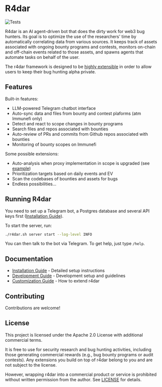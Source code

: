 # R4dar

![Tests](https://github.com/muellerberndt/r4dar/actions/workflows/tests.yml/badge.svg)

R4dar is an AI agent-driven bot that does the dirty work for web3 bug hunters. Its goal is to optimize the use of the researchers' time by automatically correlating data from various sources. It keeps track of assets associated with ongoing bounty programs and contests, monitors on-chain and off-chain events related to those assets, and spawns agents that automate tasks on behalf of the user.

The r4dar framework is designed to be [highly extensible](docs/customization.md) in order to allow users to keep their bug hunting alpha private.

## Features

Built-in features:

- LLM-powered Telegram chatbot interface
- Auto-sync data and files from bounty and contest plaforms (atm Immunefi only)
- Detect and react to scope changes in bounty programs
- Search files and repos associated with bounties
- Auto-review of PRs and commits from Github repos associated with bounties
- Monitoring of bounty scopes on Immunefi

Some possible extensions:

- Auto-analysis when proxy implementation in scope is upgraded (see [example](extensions/examples/))
- Prioritization targets based on daily events and EV
- Scan the codebases of bounties and assets for bugs
- Endless possibilities...

## Running R4dar

You need to set up a Telegram bot, a Postgres database and several API keys first ([Installation Guide](docs/installation.md)).

To start the server, run:

```bash
./r4dar.sh server start --log-level INFO
```

You can then talk to the bot via Telegram. To get help, just type `/help`.

## Documentation

- [Installation Guide](docs/installation.md) - Detailed setup instructions
- [Development Guide](docs/development.md) - Development setup and guidelines
- [Customization Guide](docs/customization.md) - How to extend r4dar

## Contributing

Contributions are welcome!

## License

This project is licensed under the Apache 2.0 License with additional commercial terms. 

It is free to use for security research and bug hunting activities, including those generating commercial rewards (e.g., bug bounty programs or audit contests). Any extensions you build on top of r4dar belong to you and are not subject to the license.

However, wrapping r4dar into a commercial product or service is prohibited without written permission from the author. See [LICENSE](LICENSE.txt) for details.
